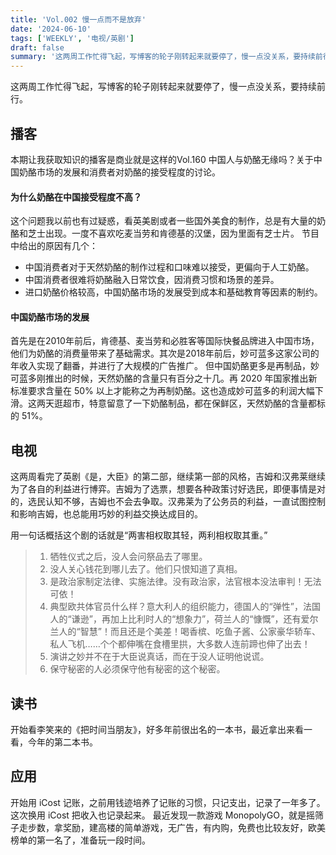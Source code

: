 ```yaml
---
title: 'Vol.002 慢一点而不是放弃'
date: '2024-06-10'
tags: ['WEEKLY', '电视/英剧']
draft: false
summary: '这两周工作忙得飞起，写博客的轮子刚转起来就要停了，慢一点没关系，要持续前行。'
---
```

这两周工作忙得飞起，写博客的轮子刚转起来就要停了，慢一点没关系，要持续前行。
## 播客
本期让我获取知识的播客是商业就是这样的Vol.160 中国人与奶酪无缘吗？关于中国奶酪市场的发展和消费者对奶酪的接受程度的讨论。
#### 为什么奶酪在中国接受程度不高？
这个问题我以前也有过疑惑，看英美剧或者一些国外美食的制作，总是有大量的奶酪和芝士出现。一度不喜欢吃麦当劳和肯德基的汉堡，因为里面有芝士片。
节目中给出的原因有几个：
* 中国消费者对于天然奶酪的制作过程和口味难以接受，更偏向于人工奶酪。
* 中国消费者很难将奶酪融入日常饮食，因消费习惯和场景的差异。
* 进口奶酪价格较高，中国奶酪市场的发展受到成本和基础教育等因素的制约。
#### 中国奶酪市场的发展
首先是在2010年前后，肯德基、麦当劳和必胜客等国际快餐品牌进入中国市场，他们为奶酪的消费量带来了基础需求。其次是2018年前后，妙可蓝多这家公司的年收入实现了翻番，并进行了大规模的广告推广。
但中国奶酪更多是再制品，妙可蓝多刚推出的时候，天然奶酪的含量只有百分之十几。再 2020 年国家推出新标准要求含量在 50% 以上才能称之为再制奶酪。这也造成妙可蓝多的利润大幅下滑。这两天逛超市，特意留意了一下奶酪制品，都在保鲜区，天然奶酪的含量都标的 51%。

## 电视
这两周看完了英剧《是，大臣》的第二部，继续第一部的风格，吉姆和汉弗莱继续为了各自的利益进行博弈。吉姆为了选票，想要各种政策讨好选民，即便事情是对的，选民认知不够，吉姆也不会去争取。汉弗莱为了公务员的利益，一直试图控制和影响吉姆，也总能用巧妙的利益交换达成目的。

用一句话概括这个剧的话就是“两害相权取其轻，两利相权取其重。”

> 1. 牺牲仪式之后，没人会问祭品去了哪里。
> 2. 没人关心钱花到哪儿去了。他们只恨知道了真相。
> 3. 是政治家制定法律、实施法律。没有政治家，法官根本没法审判！无法可依！
> 4. 典型欧共体官员什么样？意大利人的组织能力，德国人的“弹性”，法国人的“谦逊”，再加上比利时人的“想象力”，荷兰人的“慷慨”，还有爱尔兰人的“智慧”！而且还是个美差！喝香槟、吃鱼子酱、公家豪华轿车、私人飞机……个个都伸嘴在食槽里拱，大多数人连前蹄也伸了出去！ 
> 5. 演讲之妙并不在于大臣说真话，而在于没人证明他说谎。 
> 6. 保守秘密的人必须保守他有秘密的这个秘密。

## 读书
开始看李笑来的《把时间当朋友》，好多年前很出名的一本书，最近拿出来看一看，今年的第二本书。

## 应用
开始用 iCost 记账，之前用钱迹培养了记账的习惯，只记支出，记录了一年多了。这次换用 iCost 把收入也记录起来。
最近发现一款游戏 MonopolyGO，就是摇筛子走步数，拿奖励，建高楼的简单游戏，无广告，有内购，免费也比较友好，欧美榜单的第一名了，准备玩一段时间。